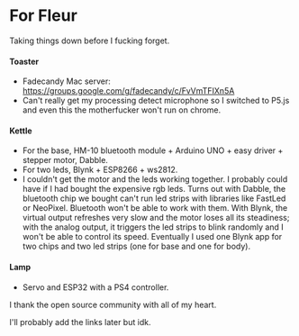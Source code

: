 # For Fleur

Taking things down before I fucking forget.

#### Toaster

- Fadecandy Mac server: https://groups.google.com/g/fadecandy/c/FvVmTFIXn5A
- Can't really get my processing detect microphone so I switched to P5.js and even this the motherfucker won't run on chrome. 

#### Kettle

- For the base, HM-10 bluetooth module + Arduino UNO + easy driver + stepper motor, Dabble.
- For two leds, Blynk + ESP8266 + ws2812.
- I couldn't get the motor and the leds working together. I probably could have if I had bought the expensive rgb leds. Turns out with Dabble, the bluetooth chip we bought can't run led strips with libraries like FastLed or NeoPixel. Bluetooth won't be able to work with them. With Blynk, the virtual output refreshes very slow and the motor loses all its steadiness; with the analog output, it triggers the led strips to blink randomly and I won't be able to control its speed. Eventually I used one Blynk app for two chips and two led strips (one for base and one for body).

#### Lamp

- Servo and ESP32 with a PS4 controller.



I thank the open source community with all of my heart.

I'll probably add the links later but idk.